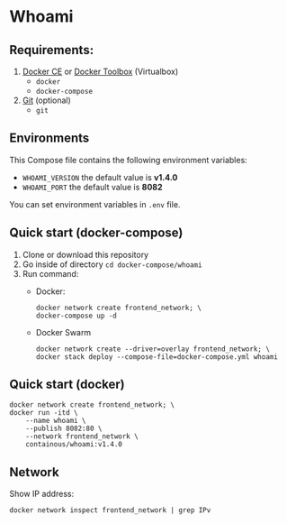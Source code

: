 # Whoami

## Requirements:
1. [Docker CE](https://download.docker.com?target=_blank) or [Docker Toolbox](https://github.com/docker/toolbox/releases/?target=_blank) (Virtualbox)
    - `docker`
    - `docker-compose`
1. [Git](https://git-scm.com/?target=_blank) (optional)
    - `git`

## Environments
This Compose file contains the following environment variables:

- `WHOAMI_VERSION` the default value is **v1.4.0**
- `WHOAMI_PORT` the default value is **8082**

You can set environment variables in `.env` file.

## Quick start (docker-compose)
1. Clone or download this repository
1. Go inside of directory `cd docker-compose/whoami`
1. Run command:
    - Docker:

          docker network create frontend_network; \
          docker-compose up -d

    - Docker Swarm

          docker network create --driver=overlay frontend_network; \
          docker stack deploy --compose-file=docker-compose.yml whoami

## Quick start (docker)
    docker network create frontend_network; \
    docker run -itd \
        --name whoami \
        --publish 8082:80 \
        --network frontend_network \
        containous/whoami:v1.4.0

## Network
Show IP address:

    docker network inspect frontend_network | grep IPv